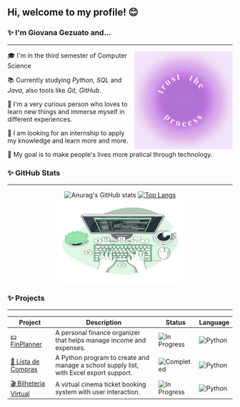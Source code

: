 ## Hi, welcome to my profile! 😊
### ✨ I'm Giovana Gezuato and...
***
<div>
  <img align="right" alt="trust the process" width="220" height="220" src="https://github.com/gigezuato/gigezuato/blob/main/images/trust%20de%20process.jpg">

  🎓 I'm in the third semester of Computer Science

  📚 Currently studying *Python*, *SQL* and *Java*, also tools like *Git, GitHub*. 

  📌 I'm a very curious person who loves to learn new things and immerse myself in different experiences.

  🔎 I am looking for an internship to apply my knowledge and learn more and more.

  🎯 My goal is to make people's lives more pratical through technology.

</div>


### ✨ GitHub Stats
***
<div align="center">
  
  ![Anurag's GitHub stats](https://github-readme-stats.vercel.app/api?username=gigezuato&show_icons=true&theme=cobalt)
  [![Top Langs](https://github-readme-stats.vercel.app/api/top-langs/?username=gigezuato&layout=donut&theme=cobalt)](https://github.com/gigezuato/github-readme-stats)
  <img align="center" alt="computer" width="280" height="190" src="https://github.com/gigezuato/gigezuato/blob/main/images/green.jpg">

</div>

### ✨ Projects
***
| Project | Description | Status | Language |
|--------|-------------|--------|----------|
| [💵 FinPlanner](https://github.com/gigezuato/finplanner) | A personal finance organizer that helps manage income and expenses. | ![In Progress](https://img.shields.io/badge/status-in--progress-yellow) | ![Python](https://img.shields.io/badge/Python-3670A0?style=for-the-badge&logo=python&logoColor=ffdd54) |
| [🛒 Lista de Compras](https://github.com/gigezuato/Lista-de-compras) | A Python program to create and manage a school supply list, with Excel export support. | ![Completed](https://img.shields.io/badge/status-completed-brightgreen) | ![Python](https://img.shields.io/badge/Python-3670A0?style=for-the-badge&logo=python&logoColor=ffdd54) |
| [🎬 Bilheteria Virtual](https://github.com/gigezuato/Bilheteria-Virtual) | A virtual cinema ticket booking system with user interaction. | ![In Progress](https://img.shields.io/badge/status-in--progress-yellow) | ![Python](https://img.shields.io/badge/Python-3670A0?style=for-the-badge&logo=python&logoColor=ffdd54) |
